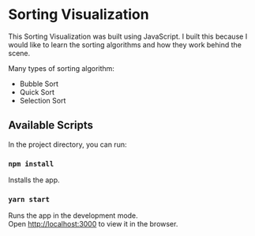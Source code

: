 # Sorting Visualization
This Sorting Visualization was built using JavaScript. I built this because I would like to learn the sorting algorithms and how they work behind the scene.

Many types of sorting algorithm:
- Bubble Sort
- Quick Sort
- Selection Sort
## Available Scripts

In the project directory, you can run:
### `npm install`
Installs the app. <br />

### `yarn start`

Runs the app in the development mode.<br />
Open [http://localhost:3000](http://localhost:3000) to view it in the browser.


